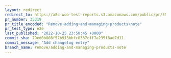 ```yaml
---
layout: redirect
redirect_to: https://a8c-woo-test-reports.s3.amazonaws.com/public/pr/35319/e2e/index.html
pr_number: 35319
pr_title_encoded: "Remove+adding+and+managing+products+note"
pr_test_type: e2e
last_published: "2022-10-25 23:50:45 +0000"
commit_sha: 79ed0b808f57b913bbfc8337cff7a235f8ad7d11
commit_message: "Add changelog entry"
branch_name: remove/adding-and-managing-products-note
---
```

